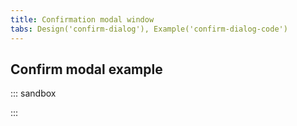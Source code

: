 ```yaml
---
title: Confirmation modal window
tabs: Design('confirm-dialog'), Example('confirm-dialog-code')
---
```


## Confirm modal example

::: sandbox

<script lang="tsx">
import React from 'react';
import Button from '@semcore/ui/button';
import { Flex } from '@semcore/ui/flex-box';
import Modal from '@semcore/ui/modal';
import { Text, List } from '@semcore/ui/typography';
import Input from '@semcore/ui/input';
import Tooltip from '@semcore/ui/tooltip';
import '@semcore/ui/utils/style/var.css';

const warningBlockStyles = {
  background: 'var(--red-50)',
  border: '1px solid var(--red-200)',
  borderRadius: 'var(--rounded-m)',
  marginBottom: '24px',
  padding: '16px',
};

const Demo = () => {
  const [value, setValue] = React.useState('');
  const [visible, setVisible] = React.useState(false);
  const [focused, setFocused] = React.useState(false);
  const [state, setState] = React.useState<'normal' | 'invalid' | 'valid'>('normal');
  const isValid = value === 'test';
  const handleOpen = React.useCallback(() => setVisible(true), []);
  const handleClose = React.useCallback(() => setVisible(false), []);
  const handleDelete = React.useCallback(() => {
    setFocused(true);
    setState(isValid ? 'normal' : 'invalid');
  }, [value]);

  function handlerInput(v) {
    setValue(v);
  }

  return (
    <React.Fragment>
      <Button onClick={handleOpen}>
        Open modal
      </Button>
      <Modal visible={visible} onClose={handleClose} w={536}>
        <Text tag='h2' size={500} mb={4}>
          Delete project?
        </Text>
        <Text size={300} mb={4} tag='p'>
          This will <Text tag='strong'>delete</Text> the following campaigns set up for{' '}
          <Text tag='strong'>test.com</Text> with all their data:
        </Text>
        <List size={300} mb={4}>
          <List.Item>Position Tracking</List.Item>
          <List.Item>Social Media Poster</List.Item>
          <List.Item>Backlink Audit</List.Item>
          <List.Item>Content Analyzer</List.Item>
        </List>
        <Flex style={warningBlockStyles} tag='label' direction='column' htmlFor='project'>
          <Text size={300} mb={2} tag='p'>
            Confirm deletion by typing the project name{' '}
            <Text tag='strong' color='red-500'>
              Test
            </Text>
          </Text>
          <Tooltip
            title='Please enter a correct project name.'
            visible={focused && !isValid}
            theme='warning'
            placement='right'
            ignorePortalsStacking
          >
            <Input size='l' state={state} w={'100%'}>
              <Input.Value
                id='project'
                placeholder='Enter project name'
                value={value}
                onChange={handlerInput}
                onBlur={() => {
                  setFocused(false);
                  setState(isValid ? 'normal' : 'invalid');
                }}
                onFocus={() => {
                  setFocused(true);
                  setState(isValid ? 'normal' : 'invalid');
                }}
              />
            </Input>
          </Tooltip>
        </Flex>
        <Button use='primary' theme='danger' size='l' onClick={handleDelete}>
          Delete
        </Button>
        <Button size='l' ml={2} onClick={handleClose}>
          Cancel
        </Button>
      </Modal>
    </React.Fragment>
  );
};


</script>

:::
